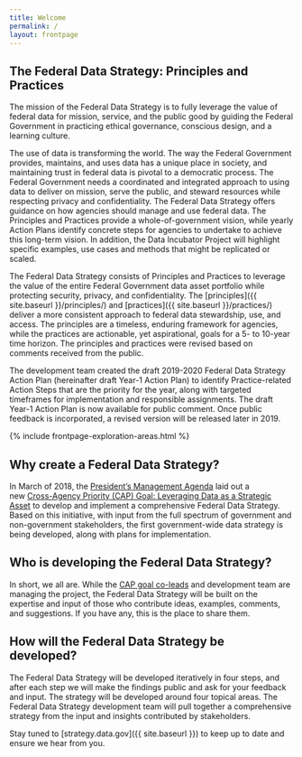 ```yaml
---
title: Welcome
permalink: /
layout: frontpage
---
```


<section class="usa-section">
<div class="usa-grid" markdown="1">

## The Federal Data Strategy: Principles and Practices

The mission of the Federal Data Strategy is to fully leverage the value of federal data for mission, service, and the public good by guiding the Federal Government in practicing ethical governance, conscious design, and a learning culture.  
 
The use of data is transforming the world. The way the Federal Government provides, maintains, and uses data has a unique place in society, and maintaining trust in federal data is pivotal to a democratic process. The Federal Government needs a coordinated and integrated approach to using data to deliver on mission, serve the public, and steward resources while respecting privacy and confidentiality. The Federal Data Strategy offers guidance on how agencies should manage and use federal data. The Principles and Practices provide a whole-of-government vision, while yearly Action Plans identify concrete steps for agencies to undertake to achieve this long-term vision. In addition, the Data Incubator Project will highlight specific examples, use cases and methods that might be replicated or scaled.

The Federal Data Strategy consists of Principles  and Practices  to leverage the value of the entire Federal Government data asset portfolio while protecting security, privacy, and confidentiality. The [principles]({{ site.baseurl }}/principles/) and [practices]({{ site.baseurl }}/practices/) deliver a more consistent approach to federal data stewardship, use, and access. The principles are a timeless, enduring framework for agencies, while the practices are actionable, yet aspirational, goals for a 5- to 10-year time horizon. The principles and practices were revised based on comments received from the public.

The development team created the draft 2019-2020 Federal Data Strategy Action Plan (hereinafter draft Year-1 Action Plan) to identify Practice-related Action Steps that are the priority for the year, along with targeted timeframes for implementation and responsible assignments. The draft Year-1 Action Plan is now available for public comment. Once public feedback is incorporated, a revised version will be released later in 2019. 

</div>
</section>


{% include frontpage-exploration-areas.html %}


<section class="usa-section">
<div class="usa-grid" markdown="1">

## Why create a Federal Data Strategy?

In March of 2018, the [President’s Management Agenda](https://www.performance.gov/PMA/PMA.html) laid out a new [Cross-Agency Priority (CAP) Goal: Leveraging Data as a Strategic Asset](https://www.performance.gov/CAP/CAP_goal_2.html) to develop and implement a comprehensive Federal Data Strategy. Based on this initiative, with input from the full spectrum of government and non-government stakeholders, the first government-wide data strategy is being developed, along with plans for implementation.

## Who is developing the Federal Data Strategy?

In short, we all are. While the [CAP goal co-leads](https://www.performance.gov/CAP/CAP_goal_2.html) and development team are managing the project, the Federal Data Strategy will be built on the expertise and input of those who contribute ideas, examples, comments, and suggestions. If you have any, this is the place to share them.

</div>
</section>

<section class="usa-hero timeline">
<div class="usa-grid">

</div>
</section>

<section class="usa-section">
<div class="usa-grid" markdown="1">

## How will the Federal Data Strategy be developed?

The Federal Data Strategy will be developed iteratively in four steps, and after each step we will make the findings public and ask for your feedback and input. The strategy will be developed around four topical areas. The Federal Data Strategy development team will pull together a comprehensive strategy from the input and insights contributed by stakeholders.

Stay tuned to [strategy.data.gov]({{ site.baseurl }}) to keep up to date and ensure we hear from you.

</div>
</section>

